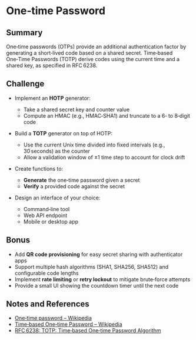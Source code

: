 ﻿# One‑time Password

## Summary

One‑time passwords (OTPs) provide an additional authentication factor by generating a short‑lived code based 
on a shared secret. Time‑based One‑Time Passwords (TOTP) derive codes using the current time and a shared key,
as specified in RFC 6238.

## Challenge

- Implement an **HOTP** generator:

  - Take a shared secret key and counter value
  - Compute an HMAC (e.g., HMAC‑SHA1) and truncate to a 6‑ to 8‑digit code

- Build a **TOTP** generator on top of HOTP:

  - Use the current Unix time divided into fixed intervals (e.g., 30 seconds) as the counter
  - Allow a validation window of ±1 time step to account for clock drift

- Create functions to:

  - **Generate** the one‑time password given a secret
  - **Verify** a provided code against the secret

- Design an interface of your choice:

  - Command‑line tool
  - Web API endpoint
  - Mobile or desktop app

## Bonus

- Add **QR code provisioning** for easy secret sharing with authenticator apps
- Support multiple hash algorithms (SHA1, SHA256, SHA512) and configurable code lengths
- Implement **rate limiting** or **retry lockout** to mitigate brute‑force attempts
- Provide a small UI showing the countdown timer until the next code

## Notes and References

- [One‑time password – Wikipedia](https://en.wikipedia.org/wiki/One-time_password)
- [Time‑based One‑time Password – Wikipedia](https://en.wikipedia.org/wiki/Time-based_one-time_password)
- [RFC 6238: TOTP: Time‑based One‑time Password Algorithm](https://www.rfc-editor.org/rfc/rfc6238)

